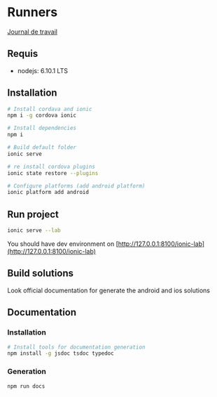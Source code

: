 # Runners
[Journal de travail](https://docs.google.com/spreadsheets/d/1hgqeCvX4L5ReS7LiYED0_Vif7j_CJ26gazMo-QjN6ss/edit?usp=sharing)
## Requis

* nodejs: 6.10.1 LTS 

## Installation

```sh
# Install cordava and ionic
npm i -g cordova ionic

# Install dependencies
npm i

# Build default folder
ionic serve

# re install cordova plugins
ionic state restore --plugins

# Configure platforms (add android platform)
ionic platform add android
```

## Run project

```sh
ionic serve --lab
```

You should have dev environment on [http://127.0.0.1:8100/ionic-lab](http://127.0.0.1:8100/ionic-lab)

## Build solutions

Look official documentation for generate the android and ios solutions

## Documentation

### Installation

```sh
# Install tools for documentation generation
npm install -g jsdoc tsdoc typedoc
```

### Generation

```sh
npm run docs
```
